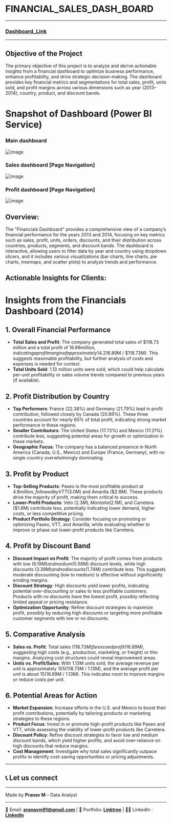 # FINANCIAL_SALES_DASH_BOARD

***
### [**Dashboard_Link**](https://app.powerbi.com/view?r=eyJrIjoiOGU1NmQzYWMtNzI3OC00NjgwLThhYWYtNjRhZjQ2ZDMyMDA3IiwidCI6ImQzMmJiZmRkLTNlZTUtNGE3Ny04Mjk2LTlmZThkYzQyNzVjMSJ9)
***


## Objective of the Project
The primary objective of this project is to analyze and derive actionable insights from a financial dashboard to optimize business performance, enhance profitability, and drive strategic decision-making. The dashboard provides key financial metrics and segmentations for total sales, profit, units sold, and profit margins across various dimensions such as year (2013–2014), country, product, and discount bands.

# Snapshot of Dashboard (Power BI Service)

### Main dashboard
![image](https://github.com/user-attachments/assets/a3540f3e-e2a0-4bc4-a695-fb3be8f1ccc5)
### Sales dashboard [Page Navigation]
![image](https://github.com/user-attachments/assets/b790a682-4182-4aa4-9cb7-bbb08ba4aa3d)
### Profit dashboard [Page Navigation]
![image](https://github.com/user-attachments/assets/e0bf9f3d-50a5-479c-b85f-f82261a2b829)


## Overview:
The "Financials Dashboard" provides a comprehensive view of a company’s financial performance for the years 2013 and 2014, focusing on key metrics such as sales, profit, units, orders, discounts, and their distribution across countries, products, segments, and discount bands. The dashboard is interactive, allowing users to filter data by year and country using dropdown slicers, and it includes various visualizations (bar charts, line charts, pie charts, treemaps, and scatter plots) to analyze trends and performance.

## Actionable Insights for Clients:

# Insights from the Financials Dashboard (2014)

## 1. Overall Financial Performance
- **Total Sales and Profit**: The company generated total sales of $118.73 million and a total profit of $16.89 million, indicating a profit margin of approximately 14.2% ($16.89M / $118.73M). This suggests reasonable profitability, but further analysis of costs and expenses is needed for context.
- **Total Units Sold**: 1.13 million units were sold, which could help calculate per-unit profitability or sales volume trends compared to previous years (if available).

## 2. Profit Distribution by Country
- **Top Performers**: France (22.38%) and Germany (21.79%) lead in profit contribution, followed closely by Canada (20.89%). These three countries account for nearly 65% of total profit, indicating strong market performance in these regions.
- **Smaller Contributors**: The United States (17.73%) and Mexico (17.21%) contribute less, suggesting potential areas for growth or optimization in these markets.
- **Geographic Focus**: The company has a balanced presence in North America (Canada, U.S., Mexico) and Europe (France, Germany), with no single country overwhelmingly dominating.

## 3. Profit by Product
- **Top-Selling Products**: Paseo is the most profitable product at $4.8 million, followed by VTT ($3.0M) and Amarilla ($2.8M). These products drive the majority of profit, making them critical to success.
- **Lower-Profit Products**: Velo ($2.3M), Montaña ($2.1M), and Carretera ($1.8M) contribute less, potentially indicating lower demand, higher costs, or less competitive pricing.
- **Product Portfolio Strategy**: Consider focusing on promoting or optimizing Paseo, VTT, and Amarilla, while evaluating whether to improve or phase out lower-profit products like Carretera.

## 4. Profit by Discount Band
- **Discount Impact on Profit**: The majority of profit comes from products with low ($6.19M) and medium ($5.58M) discount levels, while high discounts ($3.39M) and no discounts ($1.74M) contribute less. This suggests moderate discounting (low to medium) is effective without significantly eroding margins.
- **Discount Strategy**: High discounts yield lower profits, indicating potential over-discounting or sales to less profitable customers. Products with no discounts have the lowest profit, possibly reflecting limited appeal or pricing resistance.
- **Optimization Opportunity**: Refine discount strategies to maximize profit, possibly by reducing high discounts or targeting more profitable customer segments with low or no discounts.

## 5. Comparative Analysis
- **Sales vs. Profit**: Total sales ($118.73M) far exceed profit ($16.89M), suggesting high costs (e.g., production, marketing, or freight) or thin margins. Analyzing cost structures could reveal improvement areas.
- **Units vs. Profit/Sales**: With 1.13M units sold, the average revenue per unit is approximately $105 ($118.73M / 1.13M), and the average profit per unit is about $15 ($16.89M / 1.13M). This indicates room to improve margins or reduce costs per unit.

## 6. Potential Areas for Action
- **Market Expansion**: Increase efforts in the U.S. and Mexico to boost their profit contributions, potentially by tailoring products or marketing strategies to these regions.
- **Product Focus**: Invest in or promote high-profit products like Paseo and VTT, while assessing the viability of lower-profit products like Carretera.
- **Discount Policy**: Refine discount strategies to favor low and medium discount bands, which yield higher profits, and avoid over-reliance on high discounts that reduce margins.
- **Cost Management**: Investigate why total sales significantly outpace profits to identify cost-saving opportunities or pricing adjustments.

---

## 📞 Let us connect
* * *
Made by  **Pranav M** – Data Analyst  
* * *
📧 Email: **pranavm91@gmail.com** | 📎 Portfolio: [**Linktree**](https://linktr.ee/pranav.data14) |  🧑‍💼 LinkedIn : [**LinkedIn**](https://www.linkedin.com/in/pranav-data/)

